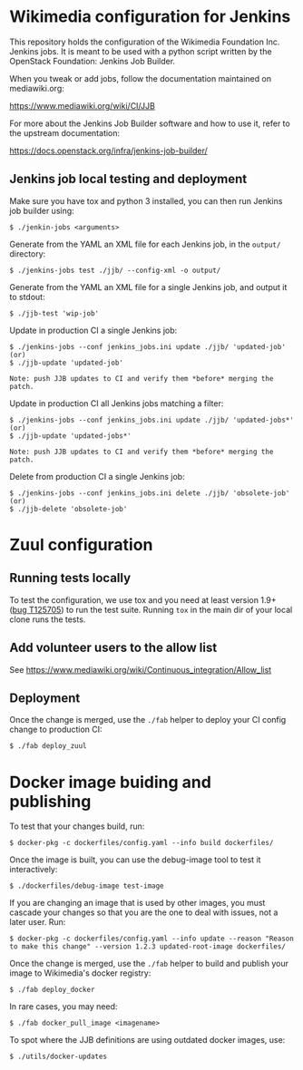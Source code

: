 # Wikimedia configuration for Jenkins

This repository holds the configuration of the Wikimedia Foundation Inc. Jenkins
jobs. It is meant to be used with a python script written by the OpenStack
Foundation: Jenkins Job Builder.

When you tweak or add jobs, follow the documentation maintained on mediawiki.org:

  https://www.mediawiki.org/wiki/CI/JJB

For more about the Jenkins Job Builder software and how to use it, refer to the upstream documentation:

  https://docs.openstack.org/infra/jenkins-job-builder/

## Jenkins job local testing and deployment

Make sure you have tox and python 3 installed, you can then run Jenkins job builder using:

    $ ./jenkin-jobs <arguments>

Generate from the YAML an XML file for each Jenkins job, in the `output/` directory:

    $ ./jenkins-jobs test ./jjb/ --config-xml -o output/

Generate from the YAML an XML file for a single Jenkins job, and output it to stdout:

    $ ./jjb-test 'wip-job'

Update in production CI a single Jenkins job:

    $ ./jenkins-jobs --conf jenkins_jobs.ini update ./jjb/ 'updated-job'
    (or)
    $ ./jjb-update 'updated-job'

    Note: push JJB updates to CI and verify them *before* merging the patch.

Update in production CI all Jenkins jobs matching a filter:

    $ ./jenkins-jobs --conf jenkins_jobs.ini update ./jjb/ 'updated-jobs*'
    (or)
    $ ./jjb-update 'updated-jobs*'

    Note: push JJB updates to CI and verify them *before* merging the patch.

Delete from production CI a single Jenkins job:

    $ ./jenkins-jobs --conf jenkins_jobs.ini delete ./jjb/ 'obsolete-job'
    (or)
    $ ./jjb-delete 'obsolete-job'

# Zuul configuration

## Running tests locally

To test the configuration, we use tox and you need at least version 1.9+ ([bug T125705](https://phabricator.wikimedia.org/T125705))
to run the test suite. Running `tox` in the main dir of your local clone runs the tests.

## Add volunteer users to the allow list

See https://www.mediawiki.org/wiki/Continuous_integration/Allow_list

## Deployment

Once the change is merged, use the `./fab` helper to deploy your CI config change to production CI:

    $ ./fab deploy_zuul

# Docker image buiding and publishing

To test that your changes build, run:

    $ docker-pkg -c dockerfiles/config.yaml --info build dockerfiles/

Once the image is built, you can use the debug-image tool to test it interactively:

    $ ./dockerfiles/debug-image test-image

If you are changing an image that is used by other images, you must cascade your changes so that you are the one to deal with issues, not a later user. Run:

    $ docker-pkg -c dockerfiles/config.yaml --info update --reason "Reason to make this change" --version 1.2.3 updated-root-image dockerfiles/

Once the change is merged, use the `./fab` helper to build and publish your image to Wikimedia's docker registry:

    $ ./fab deploy_docker

In rare cases, you may need:

    $ ./fab docker_pull_image <imagename>

To spot where the JJB definitions are using outdated docker images, use:

    $ ./utils/docker-updates
